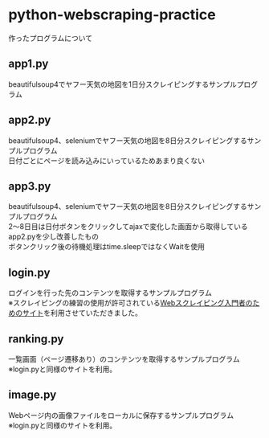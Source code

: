 # python-webscraping-practice
作ったプログラムについて

## app1.py
beautifulsoup4でヤフー天気の地図を1日分スクレイピングするサンプルプログラム  

## app2.py
beautifulsoup4、seleniumでヤフー天気の地図を8日分スクレイピングするサンプルプログラム  
日付ごとにページを読み込みにいっているためあまり良くない  

## app3.py
beautifulsoup4、seleniumでヤフー天気の地図を8日分スクレイピングするサンプルプログラム  
2～8日目は日付ボタンをクリックしてajaxで変化した画面から取得している  
app2.pyを少し改善したもの  
ボタンクリック後の待機処理はtime.sleepではなくWaitを使用  

## login.py
ログインを行った先のコンテンツを取得するサンプルプログラム  
※スクレイピングの練習の使用が許可されている[Webスクレイピング入門者のためのサイト](https://scraping-for-beginner.herokuapp.com/)を利用させていただきました。  

## ranking.py
一覧画面（ページ遷移あり）のコンテンツを取得するサンプルプログラム  
※login.pyと同様のサイトを利用。

## image.py
Webページ内の画像ファイルをローカルに保存するサンプルプログラム  
※login.pyと同様のサイトを利用。
